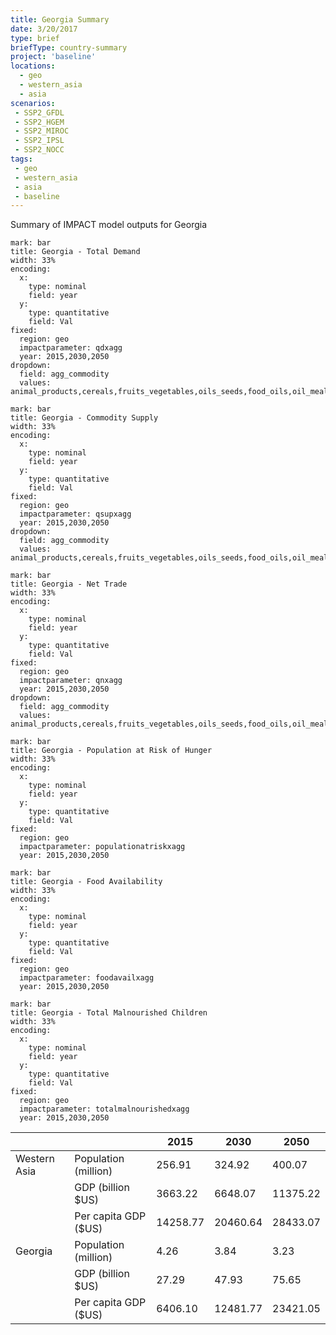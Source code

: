 ```yaml
---
title: Georgia Summary
date: 3/20/2017
type: brief
briefType: country-summary
project: 'baseline'
locations:
  - geo
  - western_asia
  - asia
scenarios:
 - SSP2_GFDL
 - SSP2_HGEM
 - SSP2_MIROC
 - SSP2_IPSL
 - SSP2_NOCC
tags:
 - geo
 - western_asia
 - asia
 - baseline
---
```

Summary of IMPACT model outputs for Georgia

```chart
mark: bar
title: Georgia - Total Demand
width: 33%
encoding:
  x:
    type: nominal
    field: year
  y:
    type: quantitative
    field: Val
fixed:
  region: geo
  impactparameter: qdxagg
  year: 2015,2030,2050
dropdown:
  field: agg_commodity
  values: animal_products,cereals,fruits_vegetables,oils_seeds,food_oils,oil_meals,other,pulses,roots_tubers,sugar
```

```chart
mark: bar
title: Georgia - Commodity Supply
width: 33%
encoding:
  x:
    type: nominal
    field: year
  y:
    type: quantitative
    field: Val
fixed:
  region: geo
  impactparameter: qsupxagg
  year: 2015,2030,2050
dropdown:
  field: agg_commodity
  values: animal_products,cereals,fruits_vegetables,oils_seeds,food_oils,oil_meals,other,pulses,roots_tubers,sugar
```

```chart
mark: bar
title: Georgia - Net Trade
width: 33%
encoding:
  x:
    type: nominal
    field: year
  y:
    type: quantitative
    field: Val
fixed:
  region: geo
  impactparameter: qnxagg
  year: 2015,2030,2050
dropdown:
  field: agg_commodity
  values: animal_products,cereals,fruits_vegetables,oils_seeds,food_oils,oil_meals,other,pulses,roots_tubers,sugar
```

```chart
mark: bar
title: Georgia - Population at Risk of Hunger
width: 33%
encoding:
  x:
    type: nominal
    field: year
  y:
    type: quantitative
    field: Val
fixed:
  region: geo
  impactparameter: populationatriskxagg
  year: 2015,2030,2050
```

```chart
mark: bar
title: Georgia - Food Availability
width: 33%
encoding:
  x:
    type: nominal
    field: year
  y:
    type: quantitative
    field: Val
fixed:
  region: geo
  impactparameter: foodavailxagg
  year: 2015,2030,2050
```

```chart
mark: bar
title: Georgia - Total Malnourished Children
width: 33%
encoding:
  x:
    type: nominal
    field: year
  y:
    type: quantitative
    field: Val
fixed:
  region: geo
  impactparameter: totalmalnourishedxagg
  year: 2015,2030,2050
```

|   |   | 2015 | 2030 | 2050 |
|---|---|---|---|---|
| Western Asia | Population (million) | 256.91 | 324.92 | 400.07 |
|  | GDP (billion $US) | 3663.22 | 6648.07 | 11375.22 |
|  | Per capita GDP ($US) | 14258.77 | 20460.64 | 28433.07 |
| Georgia | Population (million) | 4.26 | 3.84 | 3.23 |
|  | GDP (billion $US) | 27.29 | 47.93 | 75.65 |
|  | Per capita GDP ($US) | 6406.10| 12481.77| 23421.05|